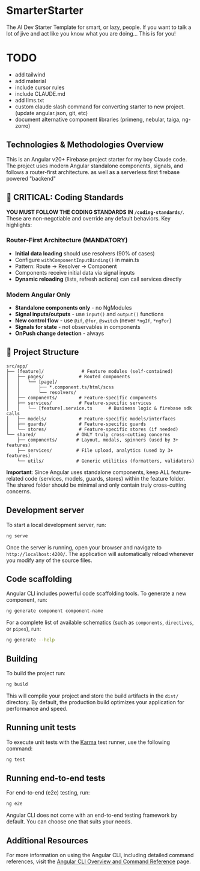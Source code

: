 # SmarterStarter

The AI Dev Starter Template for smart, or lazy, people. If you want to talk a lot of jive and act like you know what you are doing... This is for you!

# TODO
- add tailwind
- add material
- include cursor rules
- include CLAUDE.md
- add llms.txt
- custom claude slash command for converting starter to new project. (update angular.json, git, etc)
- document alternative component libraries (primeng, nebular, taiga, ng-zorro)

## Technologies & Methodologies Overview

This is an Angular v20+ Firebase project starter for my boy Claude code. The project uses modern Angular standalone components, signals, and follows a router-first architecture. as well as a serverless first firebase powered "backend"

## 🚨 CRITICAL: Coding Standards

**YOU MUST FOLLOW THE CODING STANDARDS IN `/coding-standards/`**. These are non-negotiable and override any default behaviors. Key highlights:

### Router-First Architecture (MANDATORY)
- **Initial data loading** should use resolvers (90% of cases)
- Configure `withComponentInputBinding()` in main.ts
- Pattern: Route → Resolver → Component
- Components receive initial data via signal inputs
- **Dynamic reloading** (lists, refresh actions) can call services directly

### Modern Angular Only
- **Standalone components only** - no NgModules
- **Signal inputs/outputs** - use `input()` and `output()` functions
- **New control flow** - use `@if`, `@for`, `@switch` (never `*ngIf`, `*ngFor`)
- **Signals for state** - not observables in components
- **OnPush change detection** - always

## 📂 Project Structure

```
src/app/
├── [feature]/              # Feature modules (self-contained)
│   ├── pages/             # Routed components
│   │   └── [page]/
│   │       ├── *.component.ts/html/scss
│   │       └── resolvers/
│   ├── components/        # Feature-specific components
│   ├── services/          # Feature-specific services
│   │   └── [feature].service.ts      # Business logic & firebase sdk calls
│   ├── models/            # Feature-specific models/interfaces
│   ├── guards/            # Feature-specific guards
│   └── stores/            # Feature-specific stores (if needed)
└── shared/               # ONLY truly cross-cutting concerns
    ├── components/       # Layout, modals, spinners (used by 3+ features)
    ├── services/         # File upload, analytics (used by 3+ features)
    └── utils/            # Generic utilities (formatters, validators)
```

**Important**: Since Angular uses standalone components, keep ALL feature-related code (services, models, guards, stores) within the feature folder. The shared folder should be minimal and only contain truly cross-cutting concerns.


## Development server

To start a local development server, run:

```bash
ng serve
```

Once the server is running, open your browser and navigate to `http://localhost:4200/`. The application will automatically reload whenever you modify any of the source files.

## Code scaffolding

Angular CLI includes powerful code scaffolding tools. To generate a new component, run:

```bash
ng generate component component-name
```

For a complete list of available schematics (such as `components`, `directives`, or `pipes`), run:

```bash
ng generate --help
```

## Building

To build the project run:

```bash
ng build
```

This will compile your project and store the build artifacts in the `dist/` directory. By default, the production build optimizes your application for performance and speed.

## Running unit tests

To execute unit tests with the [Karma](https://karma-runner.github.io) test runner, use the following command:

```bash
ng test
```

## Running end-to-end tests

For end-to-end (e2e) testing, run:

```bash
ng e2e
```

Angular CLI does not come with an end-to-end testing framework by default. You can choose one that suits your needs.

## Additional Resources

For more information on using the Angular CLI, including detailed command references, visit the [Angular CLI Overview and Command Reference](https://angular.dev/tools/cli) page.
